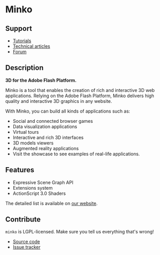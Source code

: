 Minko
=====

Support
-------

* [Tutorials](http://hub.aerys.in/minko/v1/tutorials)
* [Technical articles](http://hub.aerys.in/minko/v1/articles)
* [Forum](http://answers.aerys.in)


Description
-----------

**3D for the Adobe Flash Platform.**

Minko is a tool that enables the creation of rich and interactive 3D web applications. Relying on the Adobe Flash Platform, Minko delivers high quality and interactive 3D graphics in any website.

With Minko, you can build all kinds of applications such as:

* Social and connected browser games
* Data visualization applications
* Virtual tours
* Interactive and rich 3D interfaces
* 3D models viewers
* Augmented reality applications
* Visit the showcase to see examples of real-life applications.


Features
--------

* Expressive Scene Graph API
* Extensions system
* ActionScript 3.0 Shaders

The detailed list is available on [our website](http://hub.aerys.in/minko/v1/features).

Contribute
----------

`minko` is LGPL-licensed.  Make sure you tell us everything that's wrong!

* [Source code](https://github.com/aerys/minko)
* [Issue tracker](https://github.com/aerys/minko/issues)

